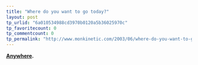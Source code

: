 ```yaml
---
title: "Where do you want to go today?"
layout: post
tp_urlid: "6a010534988cd3970b0120a5b36025970c"
tp_favoritecount: 0
tp_commentcount: 0
tp_permalink: "http://www.monkinetic.com/2003/06/where-do-you-want-to-go-today.html"
---
```

<b><a href="http://www.maximog.com/">Anywhere</a>.</b>
